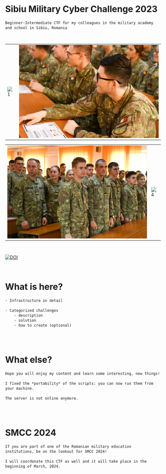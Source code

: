 # Sibiu Military Cyber Challenge 2023
```
Beginner-Intermediate CTF for my colleagues in the military academy and school in Sibiu, Romania
```

<br>

<table border="0">
  <tr>
    <td><img src="Images/1.png" alt="1" width="500"/></td>
    <td><img src="Images/6.jpeg" alt="6" width="500"/></td>
  </tr>
</table>
<table border="0">
  <tr>
    <td><img src="Images/7.jpeg" alt="7" width="500"/></td>
    <td><img src="Images/4.png" alt="4" width="500"/></td>
  </tr>
</table>

<br>

[![DOI](https://zenodo.org/badge/579676201.svg)](https://zenodo.org/badge/latestdoi/579676201)

<br>

# What is here?
```
- Infrastructure in detail

- Categorized challenges
    - description
    - solution
    - how to create (optional)  
```

<br><br>

# What else?
```
Hope you will enjoy my content and learn some interesting, new things!

I fixed the *portability* of the scripts: you can now run them from your machine.

The server is not online anymore.
```

<br><br>

# SMCC 2024
```
If you are part of one of the Romanian military education institutions, be on the lookout for SMCC 2024!

I will coordonate this CTF as well and it will take place in the beginning of March, 2024.
```
